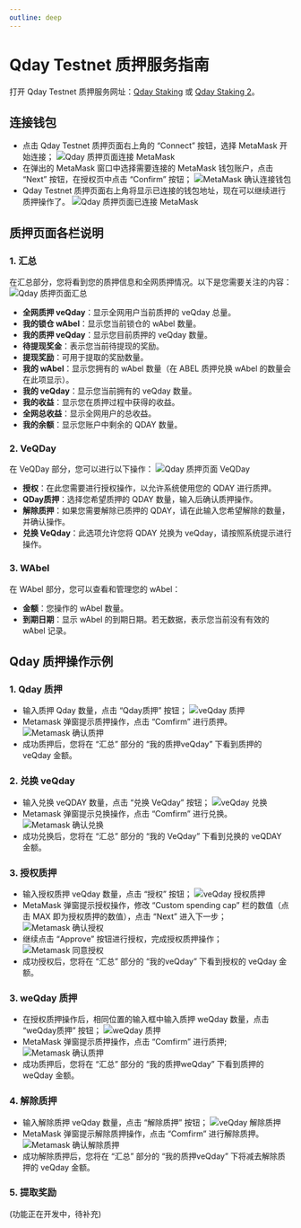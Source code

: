 ```yaml
---
outline: deep
---
```


# Qday Testnet 质押服务指南

打开 Qday Testnet 质押服务网址：[Qday Staking](https://testnet-defi.qday.info/QdayStaking) 或 [Qday Staking 2](https://testnet-defi.abelqday.io/QdayStaking)。

## 连接钱包

- 点击 Qday Testnet 质押页面右上角的 “Connect” 按钮，选择 MetaMask 开始连接；
  ![Qday 质押页面连接 MetaMask](/qday-testnet/abel-faucet/connect-metamask-wallet1.png)<br>
- 在弹出的 MetaMask 窗口中选择需要连接的 MetaMask 钱包账户，点击 “Next” 按钮，在授权页中点击 “Confirm” 按钮；
  ![MetaMask 确认连接钱包](/qday-testnet/abel-faucet/connect-metamask-wallet2.png)<br>
- Qday Testnet 质押页面右上角将显示已连接的钱包地址，现在可以继续进行质押操作了。
  ![Qday 质押页面已连接 MetaMask](/qday-testnet/abel-faucet/connect-metamask-wallet3.png)

## 质押页面各栏说明

### 1. 汇总

在汇总部分，您将看到您的质押信息和全网质押情况。以下是您需要关注的内容：
![Qday 质押页面汇总](/qday-testnet/dapp/qday-staking-summary.png)

- **全网质押 veQday**：显示全网用户当前质押的 veQday 总量。
- **我的锁仓 wAbel**：显示您当前锁仓的 wAbel 数量。
- **我的质押 veQday**：显示您目前质押的 veQday 数量。
- **待提现奖金**：表示您当前待提现的奖励。
- **提现奖励**：可用于提取的奖励数量。
- **我的 wAbel**：显示您拥有的 wAbel 数量（在 ABEL 质押兑换 wAbel 的数量会在此项显示）。
- **我的 veQday**：显示您当前拥有的 veQday 数量。
- **我的收益**：显示您在质押过程中获得的收益。
- **全网总收益**：显示全网用户的总收益。
- **我的余额**：显示您账户中剩余的 QDAY 数量。

### 2. VeQDay

在 VeQDay 部分，您可以进行以下操作：
![Qday 质押页面 VeQDay](/qday-testnet/dapp/qday-staking-veqday.png)

- **授权**：在此您需要进行授权操作，以允许系统使用您的 QDAY 进行质押。
- **QDay质押**：选择您希望质押的 QDAY 数量，输入后确认质押操作。
- **解除质押**：如果您需要解除已质押的 QDAY，请在此输入您希望解除的数量，并确认操作。
- **兑换 VeQday**：此选项允许您将 QDAY 兑换为 veQday，请按照系统提示进行操作。

### 3. WAbel

在 WAbel 部分，您可以查看和管理您的 wAbel：

- **金额**：您操作的 wAbel 数量。
- **到期日期**：显示 wAbel 的到期日期。若无数据，表示您当前没有有效的 wAbel 记录。

## Qday 质押操作示例

### 1. Qday 质押

- 输入质押 Qday 数量，点击 “Qday质押” 按钮；
  ![veQday 质押](/qday-testnet/dapp/qday-staking-input-qday.png)<br>
- Metamask 弹窗提示质押操作，点击 “Comfirm” 进行质押。
  ![Metamask 确认质押](/qday-testnet/dapp/metamask-confirm-qday-staking.png)<br>
- 成功质押后，您将在 “汇总” 部分的 “我的质押veQday” 下看到质押的 veQday 金额。

### 2. 兑换 veQday

- 输入兑换 veQDAY 数量，点击 “兑换 VeQday” 按钮；
  ![veQday 兑换](/qday-testnet/dapp/qday-staking-exchange-veqday.png)<br>
- Metamask 弹窗提示兑换操作，点击 “Comfirm” 进行兑换。
  ![Metamask 确认兑换](/qday-testnet/dapp/metamask-confirm-veqday-exchange.png)<br>
- 成功兑换后，您将在 “汇总” 部分的 “我的 VeQday” 下看到兑换的 veQDAY 金额。

### 3. 授权质押

- 输入授权质押 veQday 数量，点击 “授权” 按钮；
  ![veQday 授权质押](/qday-testnet/dapp/qday-staking-input-authorized-veqday.png)<br>
- MetaMask 弹窗提示授权操作，修改 “Custom spending cap” 栏的数值（点击 MAX 即为授权质押的数值），点击 “Next” 进入下一步；
  ![Metamask 确认授权](/qday-testnet/dapp/metamask-confirm-authorized-veqday1.png)<br>
- 继续点击 “Approve” 按钮进行授权，完成授权质押操作；
  ![Metamask 同意授权](/qday-testnet/dapp/metamask-confirm-authorized-veqday2.png)<br>
- 成功授权后，您将在 “汇总” 部分的 “我的veQday” 下看到授权的 veQday 金额。


### 3. weQday 质押

- 在授权质押操作后，相同位置的输入框中输入质押 weQday 数量，点击 “weQday质押” 按钮；
  ![weQday 质押](/qday-testnet/dapp/qday-staking-input-weqday.png)<br>
- MetaMask 弹窗提示质押操作，点击 “Comfirm” 进行质押;
  ![Metamask 确认质押](/qday-testnet/dapp/metamask-confirm-weqday-staking.png)<br>
- 成功质押后，您将在 “汇总” 部分的 “我的质押weQday” 下看到质押的 weQday 金额。

### 4. 解除质押

- 输入解除质押 veQday 数量，点击 “解除质押” 按钮；
  ![veQday 解除质押](/qday-testnet/dapp/qday-staking-input-unStaking.png)<br>
- MetaMask 弹窗提示解除质押操作，点击 “Comfirm” 进行解除质押。
  ![Metamask 确认解除质押](/qday-testnet/dapp/metamask-confirm-unStaking.png)<br>
- 成功解除质押后，您将在 “汇总” 部分的 “我的质押veQday” 下将减去解除质押的 veQday 金额。

### 5. 提取奖励

(功能正在开发中，待补充)